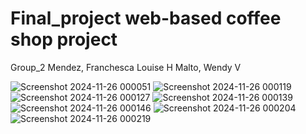 # Final_project  web-based coffee shop project 
Group_2
Mendez, Franchesca Louise H
Malto, Wendy V

![Screenshot 2024-11-26 000051](https://github.com/user-attachments/assets/94696692-b1fc-43ce-8311-8850c2e925c7)
![Screenshot 2024-11-26 000119](https://github.com/user-attachments/assets/72743014-3bc4-4f29-b4ba-e57046347c30)
![Screenshot 2024-11-26 000127](https://github.com/user-attachments/assets/3697a2c3-6b9d-4f37-8032-0d3f674e76b8)
![Screenshot 2024-11-26 000139](https://github.com/user-attachments/assets/a4dc3152-a643-446b-b6ff-0d13913ee936)
![Screenshot 2024-11-26 000146](https://github.com/user-attachments/assets/24368bc8-c0d0-4389-a7a9-f4149f06ad41)
![Screenshot 2024-11-26 000204](https://github.com/user-attachments/assets/1c2b9cef-737c-49f1-9f54-4511973be30e)
![Screenshot 2024-11-26 000219](https://github.com/user-attachments/assets/c674075b-4a48-46f9-ba4d-5a4166413a19)
